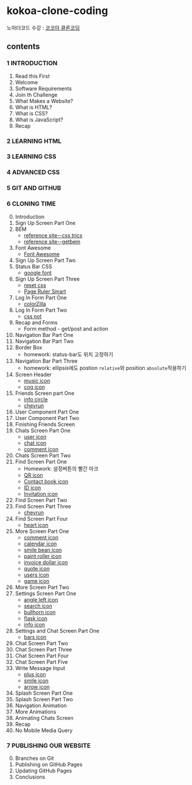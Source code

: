 # kokoa-clone-coding

노마더코드 수강 : [코코아 클론코딩](https://nomadcoders.co/kokoa-clone)

## contents

### 1 INTRODUCTION

1. Read this First
2. Welcome
3. Software Requirements
4. Join th Challenge
5. What Makes a Website?
6. What is HTML?
7. What is CSS?
8. What is JavaScript?
9. Recap

### 2 LEARNING HTML

### 3 LEARNING CSS

### 4 ADVANCED CSS

### 5 GIT AND GITHUB

### 6 CLONING TIME

0. Introduction
1. Sign Up Screen Part One
2. BEM
   * [reference site--css trics](https://css-tricks.com/bem-101/)
   * [reference site--getbem](https://getbem.com/introduction/)
3. Font Awesome
   * [Font Awesome](https://fontawesome.com/)
4. Sign Up Screen Part Two
5. Status Bar CSS
   * [google font](https://fonts.google.com/)
6. Sign Up Screen Part Three
   * [reset css](https://meyerweb.com/eric/tools/css/reset/)
   * [Page Ruler Smart](https://chrome.google.com/webstore/detail/page-ruler-smart/dfhpegnjdcbokjipkckekjeicjpicdcc)
7. Log In Form Part One
   * [colorZilla](https://chrome.google.com/webstore/detail/colorzilla/bhlhnicpbhignbdhedgjhgdocnmhomnp)
8. Log In Form Part Two
   * [css not](https://developer.mozilla.org/ko/docs/Web/CSS/:not)
9. Recap and Forms
   * Form method - get/post and action
10. Navigation Bar Part One
11. Navigation Bar Part Two
12. Border Box
    * homework: status-bar도 위치 고정하기
13. Navigation Bar Part Three
    * homework: ellipsis에도 postion `relative`와 position `absolute`적용하기
14. Screen Header
    * [music icon](https://fontawesome.com/v5/icons/music?f=classic&s=solid&sz=lg)
    * [cog icon](https://fontawesome.com/v5/icons/cog?f=classic&s=solid&sz=lg)
15. Friends Screen part One
    * [info circle](https://fontawesome.com/v5/icons/info-circle?f=classic&s=solid)
    * [chevrun](https://fontawesome.com/v5/icons/chevron-right?f=classic&s=solid&sz=xs)
16. User Component Part One
17. User Component Part Two
18. Finishing Friends Screen
19. Chats Screen Part One
    * [user icon](https://fontawesome.com/v5/icons/user?f=classic&s=regular)
    * [chat icon](https://fontawesome.com/v5/icons/comment?f=classic&s=solid)
    * [comment icon](https://fontawesome.com/v5/icons/comment-dots?f=classic&s=regular&sz=lg)
20. Chats Screen Part Two
21. Find Screen Part One
    * Homework: 설정버튼의 빨간 마크
    * [QR icon](https://fontawesome.com/v5/icons/qrcode?f=classic&s=solid&sz=lg)
    * [Contact book icon](https://fontawesome.com/v5/icons/address-book?f=classic&s=regular&sz=lg)
    * [ID icon](https://fontawesome.com/v5/icons/fingerprint?f=classic&s=solid&sz=lg)
    * [Invitation icon](https://fontawesome.com/v5/icons/envelope?f=classic&s=regular&sz=lg)
22. Find Screen Part Two
23. Find Screen Part Three
    * [chevrun](https://fontawesome.com/v5/icons/chevron-right?f=classic&s=solid&sz=xs)
24. Find Screen Part Four
    * [heart icon](https://fontawesome.com/v5/icons/heart?f=classic&s=solid)
25. More Screen Part One
    * [comment icon](https://fontawesome.com/v5/icons/comment-alt?f=classic&s=regular&sz=lg)
    * [calendar icon](https://fontawesome.com/v5/icons/calendar?f=classic&s=regular&sz=lg)
    * [smile bean icon](https://fontawesome.com/v5/icons/smile-beam?f=classic&s=regular&sz=lg)
    * [paint roller icon](https://fontawesome.com/v5/icons/paint-roller?f=classic&s=solid&sz=lg)
    * [invoice dollar icon](https://fontawesome.com/v5/icons/file-invoice-dollar?f=classic&s=solid&sz=lg)
    * [quote icon](https://fontawesome.com/v5/icons/quote-right?f=classic&s=solid&sz=lg)
    * [users icon](https://fontawesome.com/v5/icons/user-friends?f=classic&s=solid&sz=lg)
    * [game icon](https://fontawesome.com/v5/icons/playstation?f=brands&s=solid&sz=lg)
26. More Screen Part Two
27. Settings Screen Part One
    * [angle left icon](https://fontawesome.com/v5/icons/angle-left?f=classic&s=solid&sz=lg)
    * [search icon](https://fontawesome.com/v5/icons/search?f=classic&s=solid&sz=lg)
    * [bullhorn icon](https://fontawesome.com/v5/icons/bullhorn?f=classic&s=solid)
    * [flask icon](https://fontawesome.com/v5/icons/flask?f=classic&s=solid)
    * [info icon](https://fontawesome.com/v5/icons/info-circle?f=classic&s=solid)
28. Settings and Chat Screen Part One
    * [bars icon](https://fontawesome.com/v5/icons/bars?f=classic&s=solid)
29. Chat Screen Part Two
30. Chat Screen Part Three
31. Chat Screen Part Four
32. Chat Screen Part Five
33. Write Message Input
    * [plus icon](https://fontawesome.com/v5/icons/plus-square?f=classic&s=regular)
    * [smile icon](https://fontawesome.com/v5/icons/smile-wink?f=classic&s=regular)
    * [arrow icon](https://fontawesome.com/v5/icons/arrow-up?f=classic&s=solid)
34. Splash Screen Part One
35. Splash Screen Part Two
36. Navigation Animation
37. More Animations
38. Animating Chats Screen
39. Recap
40. No Mobile Media Query

### 7 PUBLISHING OUR WEBSITE

0. Branches on Git
1. Publishing on GitHub Pages
2. Updating GitHub Pages
3. Conclusions
